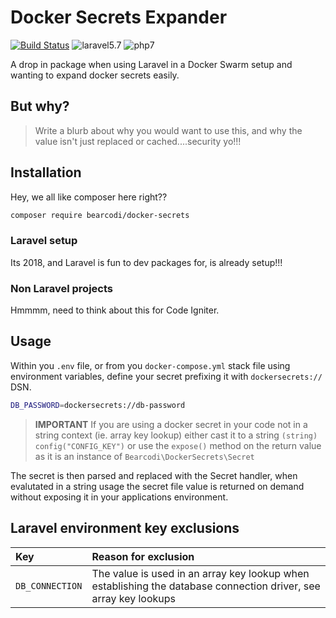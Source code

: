 # Docker Secrets Expander

[![Build Status](https://travis-ci.org/bearcodi/docker-secrets-exposer.svg?branch=master)](https://travis-ci.org/bearcodi/docker-secrets-exposer)
![laravel5.7](https://img.shields.io/badge/laravel-5.7-orange.svg?logo=laravel)
![php7](https://img.shields.io/badge/php-7.1-blue.svg)

A drop in package when using Laravel in a Docker Swarm setup and wanting to expand docker secrets easily.

## But why?

> Write a blurb about why you would want to use this, and why the value isn't just replaced or cached....security yo!!!

## Installation

Hey, we all like composer here right??

```bash
composer require bearcodi/docker-secrets
```

### Laravel setup

Its 2018, and Laravel is fun to dev packages for, is already setup!!!

### Non Laravel projects

Hmmmm, need to think about this for Code Igniter.

## Usage

Within you `.env` file, or from you `docker-compose.yml` stack file using environment variables, define your secret prefixing it with `dockersecrets://` DSN.

```bash
DB_PASSWORD=dockersecrets://db-password
```

> **IMPORTANT** If you are using a docker secret in your code not in a string context (ie. array key lookup)
> either cast it to a string `(string) config("CONFIG_KEY")` or use the `expose()` method on the return value as it is an instance of `Bearcodi\DockerSecrets\Secret`

The secret is then parsed and replaced with the Secret handler, when evalutated in a string usage the secret file value is returned on demand without exposing it in your applications environment.

## Laravel environment key exclusions

| Key | Reason for exclusion |
| :-  | :- |
| `DB_CONNECTION` | The value is used in an array key lookup when establishing the database connection driver, see array key lookups |
